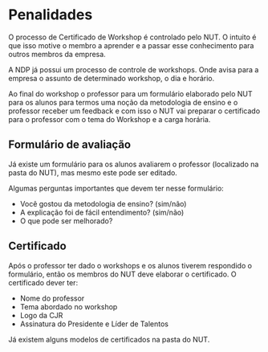 # Penalidades

O processo de Certificado de Workshop é controlado pelo NUT. O intuito é que isso motive o membro a aprender e a passar esse conhecimento para outros membros da empresa.

A NDP já possui um processo de controle de workshops. Onde avisa para a empresa o assunto de determinado workshop, o dia e horário. 

Ao final do workshop o professor para um formulário elaborado pelo NUT para os alunos para termos uma noção da metodologia de ensino e o professor receber um feedback e com isso o NUT vai preparar o certificado para o professor com o tema do Workshop e a carga horária.

## Formulário de avaliação

Já existe um formulário para os alunos avaliarem o professor (localizado na pasta do NUT), mas mesmo este pode ser editado.

Algumas perguntas importantes que devem ter nesse formulário:

- Você gostou da metodologia de ensino? (sim/não)
- A explicação foi de fácil entendimento? (sim/não)
- O que pode ser melhorado?

## Certificado

Após o professor ter dado o workshops e os alunos tiverem respondido o formulário, então os membros do NUT deve elaborar o certificado.
O certificado dever ter:

- Nome do professor
- Tema abordado no workshop
- Logo da CJR
- Assinatura do Presidente e Líder de Talentos

Já existem alguns modelos de certificados na pasta do NUT. 

